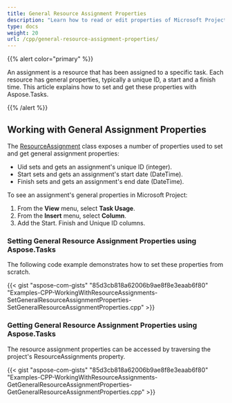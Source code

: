 ```yaml
---
title: General Resource Assignment Properties
description: "Learn how to read or edit properties of Microsoft Project (MPP/XML) resource assignments using Aspose.Tasks for C++."
type: docs
weight: 20
url: /cpp/general-resource-assignment-properties/
---
```


{{% alert color="primary" %}}

An assignment is a resource that has been assigned to a specific task. Each resource has general properties, typically a unique ID, a start and a finish time. This article explains how to set and get these properties with Aspose.Tasks.

{{% /alert %}}

## **Working with General Assignment Properties**
The [ResourceAssignment](https://reference.aspose.com/tasks/cpp/class/aspose.tasks.resource_assignment) class exposes a number of properties used to set and get general assignment properties:

- Uid sets and gets an assignment's unique ID (integer).
- Start sets and gets an assignment's start date (DateTime).
- Finish sets and gets an assignment's end date (DateTime).

To see an assignment's general properties in Microsoft Project:

1. From the **View** menu, select **Task Usage**.
2. From the **Insert** menu, select **Column**.
3. Add the Start. Finish and Unique ID columns.

### **Setting General Resource Assignment Properties using Aspose.Tasks**
The following code example demonstrates how to set these properties from scratch.

{{< gist "aspose-com-gists" "85d3cb818a62006b9ae8f8e3eaab6f80" "Examples-CPP-WorkingWithResourceAssignments-SetGeneralResourceAssignmentProperties-SetGeneralResourceAssignmentProperties.cpp" >}}

### **Getting General Resource Assignment Properties using Aspose.Tasks**
The resource assignment properties can be accessed by traversing the project's ResourceAssignments property.

{{< gist "aspose-com-gists" "85d3cb818a62006b9ae8f8e3eaab6f80" "Examples-CPP-WorkingWithResourceAssignments-GetGeneralResourceAssignmentProperties-GetGeneralResourceAssignmentProperties.cpp" >}}
